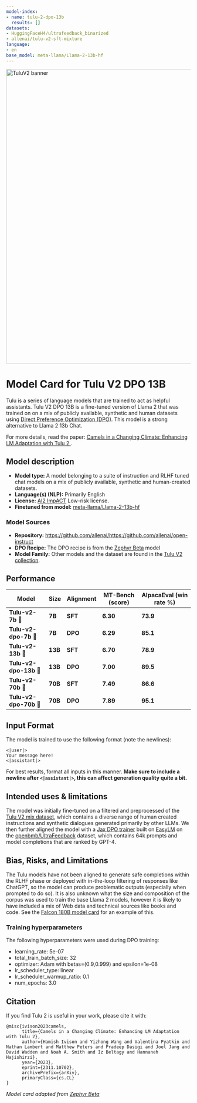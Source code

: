 ```yaml
---
model-index:
- name: tulu-2-dpo-13b
  results: []
datasets:
- HuggingFaceH4/ultrafeedback_binarized
- allenai/tulu-v2-sft-mixture
language:
- en
base_model: meta-llama/Llama-2-13b-hf
---
```



<img src="https://huggingface.co/datasets/allenai/blog-images/resolve/main/tulu-v2/Tulu%20V2%20banner.png" alt="TuluV2 banner" width="800" style="margin-left:'auto' margin-right:'auto' display:'block'"/>


# Model Card for Tulu V2 DPO 13B

Tulu is a series of language models that are trained to act as helpful assistants. 
Tulu V2 DPO 13B is a fine-tuned version of Llama 2 that was trained on on a mix of publicly available, synthetic and human datasets using [Direct Preference Optimization (DPO)](https://arxiv.org/abs/2305.18290). 
This model is a strong alternative to Llama 2 13b Chat.

For more details, read the paper: [Camels in a Changing Climate: Enhancing LM Adaptation with Tulu 2
](https://arxiv.org/abs/2311.10702).


## Model description

- **Model type:** A model belonging to a suite of instruction and RLHF tuned chat models on a mix of publicly available, synthetic and human-created datasets.
- **Language(s) (NLP):** Primarily English
- **License:** [AI2 ImpACT](https://allenai.org/impact-license) Low-risk license.
- **Finetuned from model:** [meta-llama/Llama-2-13b-hf](https://huggingface.co/meta-llama/Llama-2-13b-hf)

### Model Sources

- **Repository:** https://github.com/allenai/https://github.com/allenai/open-instruct
- **DPO Recipe:** The DPO recipe is from the [Zephyr Beta](https://huggingface.co/HuggingFaceH4/zephyr-7b-beta) model
- **Model Family:** Other models and the dataset are found in the [Tulu V2 collection](https://huggingface.co/collections/allenai/tulu-v2-suite-6551b56e743e6349aab45101).

## Performance

| Model | Size | Alignment | MT-Bench (score) | AlpacaEval (win rate %) |
|-------------|-----|----|---------------|--------------|
| **Tulu-v2-7b** 🐪 | **7B** | **SFT** | **6.30** | **73.9** |
| **Tulu-v2-dpo-7b** 🐪 | **7B** | **DPO** | **6.29** | **85.1** |
| **Tulu-v2-13b** 🐪 | **13B** | **SFT** | **6.70** | **78.9** |
| **Tulu-v2-dpo-13b** 🐪 | **13B** | **DPO** | **7.00** | **89.5** |
| **Tulu-v2-70b** 🐪 | **70B** | **SFT** | **7.49** | **86.6** |
| **Tulu-v2-dpo-70b** 🐪 | **70B** | **DPO** | **7.89** | **95.1** |

## Input Format

The model is trained to use the following format (note the newlines):
```
<|user|>
Your message here!
<|assistant|>
```

For best results, format all inputs in this manner. **Make sure to include a newline after `<|assistant|>`, this can affect generation quality quite a bit.**


## Intended uses & limitations

The model was initially fine-tuned on a filtered and preprocessed of the [Tulu V2 mix dataset](https://huggingface.co/datasets/allenai/tulu-v2-sft-mixture), which contains a diverse range of human created instructions and synthetic dialogues generated primarily by other LLMs. 
We then further aligned the model with a [Jax DPO trainer](https://github.com/hamishivi/EasyLM/blob/main/EasyLM/models/llama/llama_train_dpo.py) built on [EasyLM](https://github.com/young-geng/EasyLM) on the [openbmb/UltraFeedback](https://huggingface.co/datasets/openbmb/UltraFeedback) dataset, which contains 64k prompts and model completions that are ranked by GPT-4. 


<!--  You can find the datasets used for training Tulu V2 [here]() 

Here's how you can run the model using the `pipeline()` function from 🤗 Transformers:

```python
# Install transformers from source - only needed for versions <= v4.34
# pip install git+https://github.com/huggingface/transformers.git
# pip install accelerate

import torch
from transformers import pipeline

pipe = pipeline("text-generation", model="HuggingFaceH4/tulu-2-dpo-70b", torch_dtype=torch.bfloat16, device_map="auto")

# We use the tokenizer's chat template to format each message - see https://huggingface.co/docs/transformers/main/en/chat_templating
messages = [
    {
        "role": "system",
        "content": "You are a friendly chatbot who always responds in the style of a pirate",
    },
    {"role": "user", "content": "How many helicopters can a human eat in one sitting?"},
]
prompt = pipe.tokenizer.apply_chat_template(messages, tokenize=False, add_generation_prompt=True)
outputs = pipe(prompt, max_new_tokens=256, do_sample=True, temperature=0.7, top_k=50, top_p=0.95)
print(outputs[0]["generated_text"])
# <|system|>
# You are a friendly chatbot who always responds in the style of a pirate.</s>
# <|user|>
# How many helicopters can a human eat in one sitting?</s>
# <|assistant|>
# Ah, me hearty matey! But yer question be a puzzler! A human cannot eat a helicopter in one sitting, as helicopters are not edible. They be made of metal, plastic, and other materials, not food!
```-->

## Bias, Risks, and Limitations

<!-- This section is meant to convey both technical and sociotechnical limitations. -->

The Tulu models have not been aligned to generate safe completions within the RLHF phase or deployed with in-the-loop filtering of responses like ChatGPT, so the model can produce problematic outputs (especially when prompted to do so). 
It is also unknown what the size and composition of the corpus was used to train the base Llama 2 models, however it is likely to have included a mix of Web data and technical sources like books and code. See the [Falcon 180B model card](https://huggingface.co/tiiuae/falcon-180B#training-data) for an example of this.


### Training hyperparameters

The following hyperparameters were used during DPO training:
- learning_rate: 5e-07
- total_train_batch_size: 32
- optimizer: Adam with betas=(0.9,0.999) and epsilon=1e-08
- lr_scheduler_type: linear
- lr_scheduler_warmup_ratio: 0.1
- num_epochs: 3.0


## Citation

If you find Tulu 2 is useful in your work, please cite it with:

```
@misc{ivison2023camels,
      title={Camels in a Changing Climate: Enhancing LM Adaptation with Tulu 2}, 
      author={Hamish Ivison and Yizhong Wang and Valentina Pyatkin and Nathan Lambert and Matthew Peters and Pradeep Dasigi and Joel Jang and David Wadden and Noah A. Smith and Iz Beltagy and Hannaneh Hajishirzi},
      year={2023},
      eprint={2311.10702},
      archivePrefix={arXiv},
      primaryClass={cs.CL}
}
```

*Model card adapted from [Zephyr Beta](https://huggingface.co/HuggingFaceH4/zephyr-7b-beta/blob/main/README.md)*